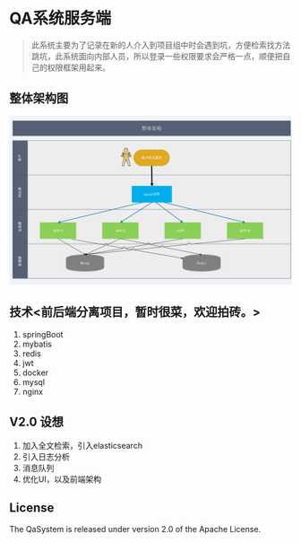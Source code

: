 # QA系统服务端

> 此系统主要为了记录在新的人介入到项目组中时会遇到坑，方便检索找方法跳坑，此系统面向内部人员，所以登录一些权限要求会严格一点，顺便把自己的权限框架用起来。
## 整体架构图

![架构图](docs/images/api_framework.png)

## 技术<前后端分离项目，暂时很菜，欢迎拍砖。>
1. springBoot
2. mybatis
3. redis
4. jwt
5. docker
6. mysql
7. nginx

## V2.0 设想
1. 加入全文检索，引入elasticsearch
2. 引入日志分析
3. 消息队列
4. 优化UI，以及前端架构

## License

The QaSystem is released under version 2.0 of the Apache License.